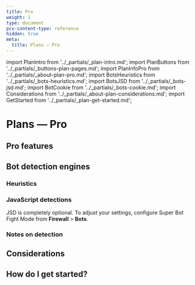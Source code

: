 ```yaml
---
title: Pro
weight: 1
type: document
pcx-content-type: reference
hidden: true
meta:
  title: Plans — Pro
---
```


import PlanIntro from '../_partials/_plan-intro.md';
import PlanButtons from '../_partials/_buttons-plan-pages.md';
import PlanInfoPro from '../_partials/_about-plan-pro.md';
import BotsHeuristics from '../_partials/_bots-heuristics.md';
import BotsJSD from '../_partials/_bots-jsd.md';
import BotCookie from '../_partials/_bots-cookie.md';
import Considerations from '../_partials/_about-plan-considerations.md';
import GetStarted from '../_partials/_plan-get-started.md';

# Plans — Pro

<PlanIntro />

<PlanButtons />

## Pro features

<PlanInfoPro />

## Bot detection engines

### Heuristics

<BotsHeuristics />

### JavaScript detections

<BotsJSD />

JSD is completely optional. To adjust your settings, configure Super Bot Fight Mode from **Firewall** > **Bots**.

### Notes on detection

<BotCookie />

## Considerations

<Considerations />

## How do I get started?

<GetStarted />

